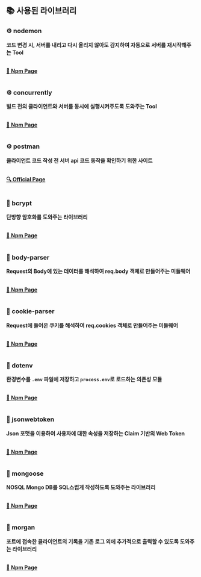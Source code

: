 ## 📚 사용된 라이브러리

### ⚙️ nodemon

**코드 변경 시, 서버를 내리고 다시 올리지 않아도 감지하여 자동으로 서버를 재시작해주는 Tool**

\
**[📄 Npm Page](https://www.npmjs.com/package/nodemon)**

#

### ⚙️ concurrently

**빌드 전의 클라이언트와 서버를 동시에 실행시켜주도록 도와주는 Tool**

\
**[📄 Npm Page](https://www.npmjs.com/package/concurrently)**

#

### ⚙️ postman

**클라이언트 코드 작성 전 서버 api 코드 동작을 확인하기 위한 사이트**

\
**[🔍 Official Page](https://www.postman.com/)**

#

### 🧩 bcrypt

**단방향 암호화를 도와주는 라이브러리**

\
**[📄 Npm Page](https://www.npmjs.com/package/bcrypt)**

#

### 🧩 body-parser

**Request의 Body에 있는 데이터를 해석하여 req.body 객체로 만들어주는 미들웨어**

\
**[📄 Npm Page](https://www.npmjs.com/package/body-parser)**

#

### 🧩 cookie-parser

**Request에 들어온 쿠키를 해석하여 req.cookies 객체로 만들어주는 미들웨어**

\
**[📄 Npm Page](https://www.npmjs.com/package/cookie-parser)**

#

### 🧩 dotenv

**환경변수를 `.env` 파일에 저장하고 `process.env`로 로드하는 의존성 모듈**

\
**[📄 Npm Page](https://www.npmjs.com/package/dotenv)**

#

### 🧩 jsonwebtoken

**Json 포맷을 이용하여 사용자에 대한 속성을 저장하는 Claim 기반의 Web Token**

\
**[📄 Npm Page](https://www.npmjs.com/package/jsonwebtoken)**

#

### 🧩 mongoose

**NOSQL Mongo DB를 SQL스럽게 작성하도록 도와주는 라이브러리**

\
**[📄 Npm Page](https://www.npmjs.com/package/mongoose)**

#

### 🧩 morgan

**포트에 접속한 클라이언트의 기록을 기존 로그 외에 추가적으로 출력할 수 있도록 도와주는 라이브러리**

\
**[📄 Npm Page](https://www.npmjs.com/package/morgan)**

#
